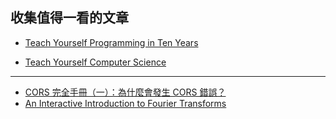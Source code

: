 ## 收集值得一看的文章

- [Teach Yourself Programming in Ten Years](https://norvig.com/21-days.html)

- [Teach Yourself Computer Science](https://teachyourselfcs.com/)


---

- [CORS 完全手冊（一）：為什麼會發生 CORS 錯誤？](https://blog.huli.tw/2021/02/19/cors-guide-1/)
- [An Interactive Introduction to Fourier Transforms](https://www.jezzamon.com/fourier/index.html)
